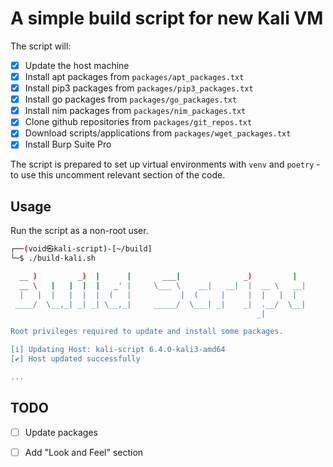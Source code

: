 # A simple build script for new Kali VM

The script will: 
- [x] Update the host machine
- [x] Install apt packages from `packages/apt_packages.txt`
- [x] Install pip3 packages from `packages/pip3_packages.txt`
- [x] Install go packages from `packages/go_packages.txt`
- [x] Install nim packages from `packages/nim_packages.txt`
- [x] Clone github repositories from `packages/git_repos.txt`
- [x] Download scripts/applications from `packages/wget_packages.txt`
- [x] Install Burp Suite Pro

The script is prepared to set up virtual environments with `venv` and `poetry` - to use this uncomment relevant section of the code.

## Usage
Run the script as a non-root user.
```bash
┌──(void㉿kali-script)-[~/build]
└─$ ./build-kali.sh

  __ )         _)  |      |       ___|              _)         |   
  __ \   |   |  |  |   _' |     \___ \    __|   __|  |  __ \   __| 
  |   |  |   |  |  |  (   |           |  (     |     |  |   |  |   
 ____/  \__,_| _| _| \__,_|     _____/  \___| _|    _|  .__/  \__| 
                                                       _|          

Root privileges required to update and install some packages.

[i] Updating Host: kali-script 6.4.0-kali3-amd64 
[✔] Host updated successfully

...
```

## TODO
- [ ] Update packages
- [ ] Add "Look and Feel" section

